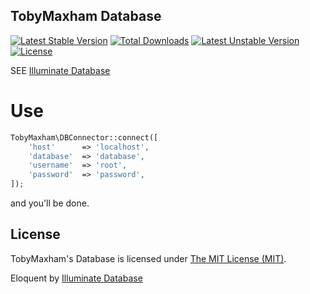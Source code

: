 
## TobyMaxham Database
[![Latest Stable Version](https://poser.pugx.org/TobyMaxham/database/v/stable.svg)](https://packagist.org/packages/TobyMaxham/database)
[![Total Downloads](https://poser.pugx.org/TobyMaxham/database/downloads.svg)](https://packagist.org/packages/TobyMaxham/database)
[![Latest Unstable Version](https://poser.pugx.org/TobyMaxham/database/v/unstable.svg)](https://packagist.org/packages/TobyMaxham/database)
[![License](https://poser.pugx.org/TobyMaxham/database/license.svg)](https://packagist.org/packages/TobyMaxham/database)

SEE [Illuminate Database](https://github.com/illuminate/database)

# Use
```php
TobyMaxham\DBConnector::connect([
	'host'      => 'localhost',
	'database'  => 'database',
	'username'  => 'root',
	'password'  => 'password',
]);
```
and you'll be done.


## License

TobyMaxham's Database is licensed under [The MIT License (MIT)](LICENSE).

Eloquent by [Illuminate Database](https://github.com/illuminate/database)
